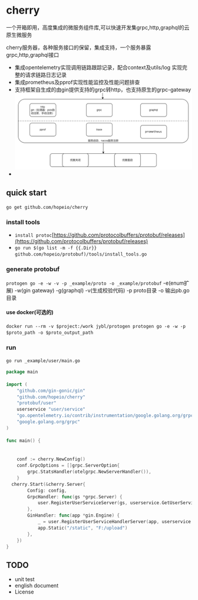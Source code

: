 # cherry

一个开箱即用，高度集成的微服务组件库,可以快速开发集grpc,http,graphql的云原生微服务

cherry服务器，各种服务接口的保留，集成支持，一个服务暴露grpc,http,graphql接口
- 集成opentelemetry实现调用链路跟踪记录，配合context及utils/log 实现完整的请求链路日志记录
- 集成prometheus及pprof实现性能监控及性能问题排查
- 支持框架自生成的由gin提供支持的grpc转http，也支持原生的grpc-gateway
  ![server](_assets/server.webp)
- 
## quick start
`go get github.com/hopeio/cherry`
### install tools
- `install protoc`[https://github.com/protocolbuffers/protobuf/releases](https://github.com/protocolbuffers/protobuf/releases)
- `go run $(go list -m -f {{.Dir}}  github.com/hopeio/protobuf)/tools/install_tools.go`
### generate protobuf
`protogen go -e -w -v -p _example/proto -o _example/protobuf`
 -e(enum扩展) -w(gin gateway) -g(graphql) -v(生成校验代码) -p proto目录 -o 输出pb.go目录
#### use docker(可选的)
`docker run --rm -v $project:/work jybl/protogen protogen go -e -w -p $proto_path -o $proto_output_path`
### run
`go run _example/user/main.go`



```go
package main

import (
	"github.com/gin-gonic/gin"
	"github.com/hopeio/cherry"
	"protobuf/user"
	userservice "user/service"
	"go.opentelemetry.io/contrib/instrumentation/google.golang.org/grpc/otelgrpc"
	"google.golang.org/grpc"
)

func main() {


	conf := cherry.NewConfig()
	conf.GrpcOptions = []grpc.ServerOption{
		grpc.StatsHandler(otelgrpc.NewServerHandler()),
	}
  cherry.Start(&cherry.Server{
        Config: config,
		GrpcHandler: func(gs *grpc.Server) {
			user.RegisterUserServiceServer(gs, userservice.GetUserService())
		},
		GinHandler: func(app *gin.Engine) {
			_ = user.RegisterUserServiceHandlerServer(app, userservice.GetUserService())
			app.Static("/static", "F:/upload")
		},
	})
}

```



## TODO
- unit test
- english document
- License


